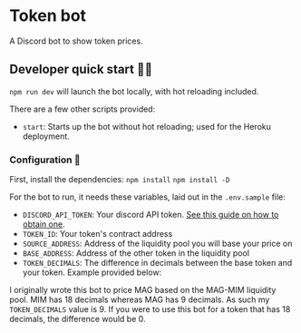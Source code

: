 # Token bot

A Discord bot to show token prices.

## Developer quick start 👩‍💻

`npm run dev` will launch the bot locally, with hot reloading included.

There are a few other scripts provided:

- `start`: Starts up the bot without hot reloading; used for the Heroku deployment.

### Configuration 🔧

First, install the dependencies:
`npm install`
`npm install -D`

For the bot to run, it needs these variables, laid out in the `.env.sample` file:

- `DISCORD_API_TOKEN`: Your discord API token. [See this guide on how to obtain one](https://github.com/reactiflux/discord-irc/wiki/Creating-a-discord-bot-&-getting-a-token).
- `TOKEN_ID`: Your token's contract address
- `SOURCE_ADDRESS`: Address of the liquidity pool you will base your price on
- `BASE_ADDRESS`: Address of the other token in the liquidity pool
- `TOKEN_DECIMALS`: The difference in decimals between the base token and your token. Example provided below:

I originally wrote this bot to price MAG based on the MAG-MIM liquidity pool. MIM has 18 decimals whereas MAG has 9 decimals. As such my `TOKEN_DECIMALS` value is 9. If you were to use this bot for a token that has 18 decimals, the difference would be 0.
